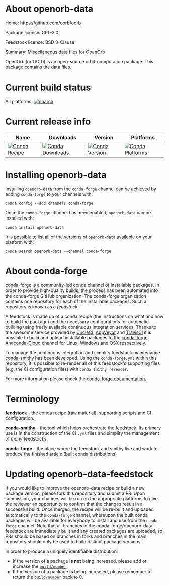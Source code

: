 About openorb-data
==================

Home: https://github.com/oorb/oorb

Package license: GPL-3.0

Feedstock license: BSD 3-Clause

Summary: Miscellaneous data files for OpenOrb

OpenOrb (or OOrb) is an open-source orbit-computation package.
This package contains the data files.


Current build status
====================

All platforms:
[![noarch](https://img.shields.io/circleci/project/github/conda-forge/openorb-data-feedstock/master.svg?label=noarch)](https://circleci.com/gh/conda-forge/openorb-data-feedstock)

Current release info
====================

| Name | Downloads | Version | Platforms |
| --- | --- | --- | --- |
| [![Conda Recipe](https://img.shields.io/badge/recipe-openorb--data-green.svg)](https://anaconda.org/conda-forge/openorb-data) | [![Conda Downloads](https://img.shields.io/conda/dn/conda-forge/openorb-data.svg)](https://anaconda.org/conda-forge/openorb-data) | [![Conda Version](https://img.shields.io/conda/vn/conda-forge/openorb-data.svg)](https://anaconda.org/conda-forge/openorb-data) | [![Conda Platforms](https://img.shields.io/conda/pn/conda-forge/openorb-data.svg)](https://anaconda.org/conda-forge/openorb-data) |

Installing openorb-data
=======================

Installing `openorb-data` from the `conda-forge` channel can be achieved by adding `conda-forge` to your channels with:

```
conda config --add channels conda-forge
```

Once the `conda-forge` channel has been enabled, `openorb-data` can be installed with:

```
conda install openorb-data
```

It is possible to list all of the versions of `openorb-data` available on your platform with:

```
conda search openorb-data --channel conda-forge
```


About conda-forge
=================

conda-forge is a community-led conda channel of installable packages.
In order to provide high-quality builds, the process has been automated into the
conda-forge GitHub organization. The conda-forge organization contains one repository
for each of the installable packages. Such a repository is known as a *feedstock*.

A feedstock is made up of a conda recipe (the instructions on what and how to build
the package) and the necessary configurations for automatic building using freely
available continuous integration services. Thanks to the awesome service provided by
[CircleCI](https://circleci.com/), [AppVeyor](https://www.appveyor.com/)
and [TravisCI](https://travis-ci.org/) it is possible to build and upload installable
packages to the [conda-forge](https://anaconda.org/conda-forge)
[Anaconda-Cloud](https://anaconda.org/) channel for Linux, Windows and OSX respectively.

To manage the continuous integration and simplify feedstock maintenance
[conda-smithy](https://github.com/conda-forge/conda-smithy) has been developed.
Using the ``conda-forge.yml`` within this repository, it is possible to re-render all of
this feedstock's supporting files (e.g. the CI configuration files) with ``conda smithy rerender``.

For more information please check the [conda-forge documentation](https://conda-forge.org/docs/).

Terminology
===========

**feedstock** - the conda recipe (raw material), supporting scripts and CI configuration.

**conda-smithy** - the tool which helps orchestrate the feedstock.
                   Its primary use is in the construction of the CI ``.yml`` files
                   and simplify the management of *many* feedstocks.

**conda-forge** - the place where the feedstock and smithy live and work to
                  produce the finished article (built conda distributions)


Updating openorb-data-feedstock
===============================

If you would like to improve the openorb-data recipe or build a new
package version, please fork this repository and submit a PR. Upon submission,
your changes will be run on the appropriate platforms to give the reviewer an
opportunity to confirm that the changes result in a successful build. Once
merged, the recipe will be re-built and uploaded automatically to the
`conda-forge` channel, whereupon the built conda packages will be available for
everybody to install and use from the `conda-forge` channel.
Note that all branches in the conda-forge/openorb-data-feedstock are
immediately built and any created packages are uploaded, so PRs should be based
on branches in forks and branches in the main repository should only be used to
build distinct package versions.

In order to produce a uniquely identifiable distribution:
 * If the version of a package **is not** being increased, please add or increase
   the [``build/number``](https://conda.io/docs/user-guide/tasks/build-packages/define-metadata.html#build-number-and-string).
 * If the version of a package **is** being increased, please remember to return
   the [``build/number``](https://conda.io/docs/user-guide/tasks/build-packages/define-metadata.html#build-number-and-string)
   back to 0.
